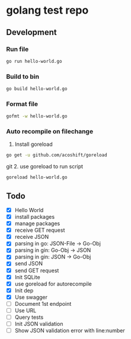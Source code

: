 # golang test repo

## Development

### Run file
```bash
go run hello-world.go
```

### Build to bin
```bash
go build hello-world.go
```

### Format file
```bash
gofmt -w hello-world.go
```

### Auto recompile on filechange
1. Install goreload
```bash
go get -u github.com/acoshift/goreload
```

git 2. use goreload to run script
```bash
goreload hello-world.go
```

## Todo
- [x] Hello World
- [x] install packages
- [x] manage packages
- [x] receive GET request
- [x] receive JSON
- [x] parsing in go: JSON-File -> Go-Obj
- [x] parsing in gin: Go-Obj -> JSON
- [x] parsing in gin: JSON -> Go-Obj
- [x] send JSON
- [x] send GET request
- [x] Init SQLite
- [x] use goreload for autorecompile
- [x] Init dep
- [x] Use swagger
- [ ] Document 1st endpoint
- [ ] Use URL
- [ ] Query tests
- [ ] Init JSON validation
- [ ] Show JSON validation error with line:number